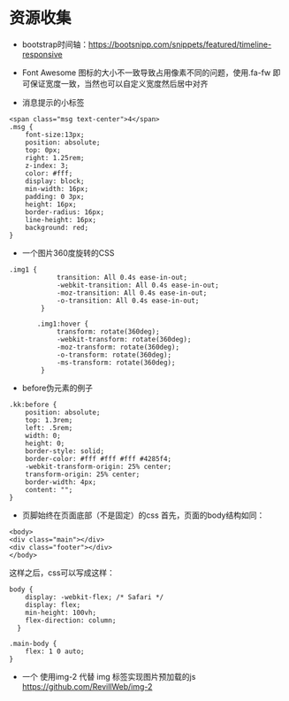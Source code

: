 # 资源收集
- bootstrap时间轴：<https://bootsnipp.com/snippets/featured/timeline-responsive>

- Font Awesome 图标的大小不一致导致占用像素不同的问题，使用.fa-fw 即可保证宽度一致，当然也可以自定义宽度然后居中对齐
- 消息提示的小标签

```
<span class="msg text-center">4</span>
.msg {
    font-size:13px;
    position: absolute;
    top: 0px;
    right: 1.25rem;
    z-index: 3;
    color: #fff;
    display: block;
    min-width: 16px;
    padding: 0 3px;
    height: 16px;
    border-radius: 16px;
    line-height: 16px;
    background: red;
}
```
- 一个图片360度旋转的CSS
```
.img1 {
            transition: All 0.4s ease-in-out;
            -webkit-transition: All 0.4s ease-in-out;
            -moz-transition: All 0.4s ease-in-out;
            -o-transition: All 0.4s ease-in-out;
        }

       .img1:hover {
            transform: rotate(360deg);
            -webkit-transform: rotate(360deg);
            -moz-transform: rotate(360deg);
            -o-transform: rotate(360deg);
            -ms-transform: rotate(360deg);
        }
```
- before伪元素的例子
```
.kk:before {
    position: absolute;
    top: 1.3rem;
    left: .5rem;
    width: 0;
    height: 0;
    border-style: solid;
    border-color: #fff #fff #fff #4285f4;
    -webkit-transform-origin: 25% center;
    transform-origin: 25% center;
    border-width: 4px;
    content: "";
}
```
- 页脚始终在页面底部（不是固定）的css
首先，页面的body结构如同：
```
<body>
<div class="main"></div>
<div class="footer"></div>
</body>
```
这样之后，css可以写成这样：
```
body {
	display: -webkit-flex; /* Safari */
    display: flex;
    min-height: 100vh;
    flex-direction: column;
  }

.main-body {
	flex: 1 0 auto;
}
```

- 一个 使用img-2 代替 img 标签实现图片预加载的js
https://github.com/RevillWeb/img-2
